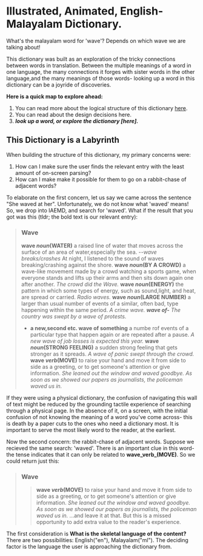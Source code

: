 # Illustrated, Animated, English-Malayalam Dictionary. 

What's the malayalam word for 'wave'? Depends on which wave we are talking about!

This dictionary was built as an exploration of the tricky connections between words in translation. Between the multiple meanings of a word in one language, the many connections it forges with sister words in the other language,and the many meanings of those words- looking up a word in this dictionary can be a joyride of discoveries.

**Here is a quick map to explore ahead:** 
1. You can read more about the logical structure of this dictionary [here](#This-dictionary-is-a-labyrinth).
2. You can read about the design decisions here.
3. **_look up a word, or explore the dictionary [here]._**

## This Dictionary is a Labyrinth
When building the structure of this dictionary, my primary concerns were:
1. How can I make sure the user finds the relevant entry with the least amount of on-screen parsing?
2. How can I make make it possible for them to go on a rabbit-chase of adjacent words?

To elaborate on the first concern, let us say we came across the sentence "She waved at her". Unfortunately, we do not know what 'waved' means! So, we drop into IAEMD, and search for 'waved'. 
What if the result that you got was this (tldr; the bold text is our relevant entry):
> ### **Wave**
> **wave _noun_(WATER)** a raised line of water that moves across the surface of an area of water,especially the sea.
>--_wave breaks/crashes_ At night, I listened to the sound of waves breaking/crashing against the shore.
>**wave _noun_(BY A CROWD)** a wave-like movement made by a crowd watching a sports game, when everyone stands and lifts up their arms and then sits down again one after another. _The crowd did the Wave._
>**wave _noun_(ENERGY)** the pattern in which some types of energy, such as sound,light, and heat, are spread or carried. _Radio waves._
>**wave _noun_(LARGE NUMBER)** a larger than usual number of events of a similar, often bad, type happening within the same period. _A crime wave. **wave of-** The country was swept by a wave of protests._
> - **a new,second etc. wave of something** a numbe rof events of a particular type that happen again or are repeated after a pause. _A new wave of job losses is expected this year._
>**wave _noun_(STRONG FEELING)** a sudden strong feeling that gets stronger as it spreads. _A wave of panic swept through the crowd._
>**wave _verb_(MOVE)** to raise your hand and move it from side to side as a greeting, or to get someone's attention or give information. _She leaned out the window and waved goodbye. As soon as we showed our papers as journalists, the policeman waved us in._

If they were using a physical dictionary, the confusion of navigating this wall of text might be reduced by the grounding tactile experience of searching through a physical page. In the absence of it, on a screen, with the initial confusion of not knowing the meaning of a word you've come across- this is death by a paper cuts to the ones who need a dictionary most. 
It is important to serve the most likely word to the reader, at the earliest.

Now the second concern: the rabbit-chase of adjacent words. Suppose we recieved the same search: 'waved'. There is an important clue in this word- the tense indicates that it can only be related to **wave_verb_(MOVE)**. So we could return just this: 
>### **Wave**
> >**wave _verb_(MOVE)** to raise your hand and move it from side to side as a greeting, or to get someone's attention or give information. _She leaned out the window and waved goodbye. As soon as we showed our papers as journalists, the policeman waved us in._
...and leave it at that. But this is a missed opportunity to add extra value to the reader's experience. 

The first consideration is  **What is the skeletal language of the content?**
There are two possibilities: English("en"), Malayalam("ml"). The deciding factor is the language the user is approaching the dictionary from.